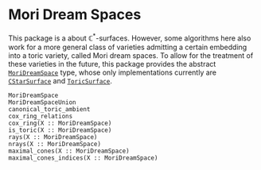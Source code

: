 # Mori Dream Spaces

This package is a about $\mathbb{C}^*$-surfaces. However, some algorithms here
also work for a more general class of varieties admitting a certain embedding
into a toric variety, called Mori dream spaces. To allow for the treatment of
these varieties in the future, this package provides the abstract
[`MoriDreamSpace`](@ref) type, whose only implementations currently are
[`CStarSurface`](@ref) and [`ToricSurface`](@ref).

```@docs
MoriDreamSpace
MoriDreamSpaceUnion
canonical_toric_ambient
cox_ring_relations
cox_ring(X :: MoriDreamSpace)
is_toric(X :: MoriDreamSpace)
rays(X :: MoriDreamSpace)
nrays(X :: MoriDreamSpace)
maximal_cones(X :: MoriDreamSpace)
maximal_cones_indices(X :: MoriDreamSpace)
```
